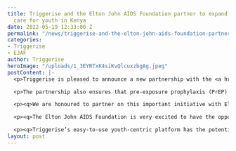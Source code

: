 ```yaml
---
title: Triggerise and the Elton John AIDS Foundation partner to expand mental health
  care for youth in Kenya
date: 2022-05-19 12:33:00 Z
permalink: "/news/triggerise-and-the-elton-john-aids-foundation-partner-to-expand-mental-health-care-for-youth-in-kenya"
categories:
- Triggerise
- EJAF
author: Triggerise
heroImage: "/uploads/1_3EYRTxK4siKvQlcuxzbgAg.jpeg"
postContent: |-
  <p>Triggerise is pleased to announce a new partnership with the <a href="https://www.eltonjohnaidsfoundation.org/" target="_blank">Elton John AIDS Foundation </a>(EJAF) to empower young people in Kenya to take control of their mental and physical health on their own terms. The $1 million grant from EJAF will ensure all Triggerise-associated clinics in Mombasa, Kenya provide mental health screening and services (ranging from individual and group counselling to trauma-based care) over the next three years. These crucial mental health offerings will be fully integrated with Triggerise’s pre-existing sexual and reproductive health (SRH) services for young people between the ages of 15 and 24.</p>

  <p>The partnership also ensures that pre-exposure prophylaxis (PrEP) and antiretroviral therapy (ART) are part of Triggerise’s established offerings in Mombasa, as seamless access to SRH is crucial for this age group. Triggerise will, for the first time, work across both an existing private sector network of clinics and expand its platform coverage to include public sector clinics providing HIV services. Members will then be enrolled onto Triggerise’s mobile-powered platform, connecting them to appropriate services at no cost. The platform will anonymously track their HIV care journey with the goal of keeping them on treatment and accessing services. The Triggerise platform also allows for feedback on service experience so improvements can be made to meet young people’s ever-evolving needs.</p>

  <p><q>We are honoured to partner on this important initiative with Elton John AIDS Foundation,</q> said Richard Matikanya, Chief Operating Officer of Triggerise. <q>The timing of this investment is particularly exciting, as the growing mental health burden among young people in their diversity — particularly those living with HIV — has largely been overlooked. Our partnership will allow us to contribute to the evidence base on how to ensure that young people have access to mental health services that respond to their needs on their terms.</q></p>

  <p><q>The Elton John AIDS Foundation is very excited to have the opportunity to partner with the innovative team at Triggerise to expand its existing programme for young people to include services to support their mental health,” said Anne Aslett, Chief Executive Officer of the Elton John AIDS Foundation. “We know that mental health and physical health are syndemic and therefore critical to address simultaneously.</q></p>

  <p><q>Triggerise’s easy-to-use youth-centric platform has the potential to reach underserved, and often discriminated against young people, many of whom are LGBTQ+,</q> Dr. Lindsay Hayden, who leads the Young People portfolio at the Elton John AIDS Foundation. <q>We’re eager to empower them with the information, support, and services they need to live holistically healthy lives.</q></p>
layout: post
---
```



